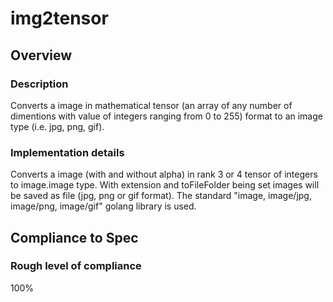 # img2tensor

## Overview

### Description
Converts a image in mathematical tensor (an array of any number of dimentions with value of integers ranging from 0 to 255) format to an image type (i.e. jpg, png, gif).

### Implementation details
Converts a image (with and without alpha) in rank 3 or 4 tensor of integers to image.image type. With extension and toFileFolder being set images will be saved as file (jpg, png or gif format). The standard "image, image/jpg, image/png, image/gif" golang library is used.

## Compliance to Spec

### Rough level of compliance  

100%